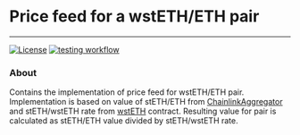 # Price feed for a wstETH/ETH pair

------------------------------------------------------------

[![License](https://img.shields.io/badge/License-MIT-blue.svg)](LICENSE)
[![testing workflow](https://github.com/lidofinance/wsteth-eth-price-feed/actions/workflows/tests.yaml/badge.svg?branch=main)](https://github.com/lidofinance/wsteth-eth-price-feed/actions/workflows/tests.yaml)

### About

Contains the implementation of price feed for wstETH/ETH pair. 
Implementation is based on value of stETH/ETH from [ChainlinkAggregator](0x86392dC19c0b719886221c78AB11eb8Cf5c52812) and stETH/wstETH rate from [wstETH](0x7f39c581f595b53c5cb19bd0b3f8da6c935e2ca0) contract.
Resulting value for pair is calculated as stETH/ETH value divided by stETH/wstETH rate.
